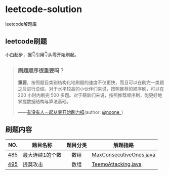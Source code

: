 # leetcode-solution
leetcode解题库

## leetcode刷题
小白起步，据👇引用👇从零开始刷起。

> ### 刷题顺序很重要吗？
>**重要**。按照题目类别结构化地刷题的速度不仅更快，而且可以在刷完一类题之后进行总结。对于水平较高的小伙伴们来说，按照推荐的顺序刷，可以在 200 小时内刷完 500 多题。对于萌新们来说，按照推荐顺序刷，能更好地掌握数据结构与算法基础。
>
> ——[有没有人一起从零开始刷力扣][1](author: [@noone_][2])

## 刷题内容
| NO. | 题目名称 | 题目分类 | 解题指路 |
| --- | ------- | :-----: | ------- |
| [485][No.485] | 最大连续1的个数 | 数组 | [MaxConsecutiveOnes.java][java.485] |
| [495][No.495] | 提莫攻击 | 数组 | [TeemoAttacking.java][java.495] |



[No.495]: https://leetcode-cn.com/problems/teemo-attacking/
[java.495]: ./src/main/java/code/daddylin/solution/TeemoAttacking.java
[No.485]: https://leetcode-cn.com/problems/max-consecutive-ones/
[java.485]: ./src/main/java/code/daddylin/solution/MaxConsecutiveOnes.java

[1]: https://leetcode-cn.com/circle/article/48kq9d/
[2]: https://leetcode-cn.com/u/noone_/
